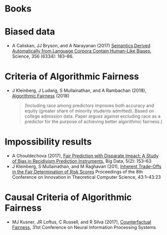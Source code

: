 # Books

# Biased data
- A Caliskan, JJ Bryson, and A Narayanan (2017) [Semantics Derived Automatically from Language Corpora Contain Human-Like Biases](https://arxiv.org/abs/1608.07187), Science, 356 (6334): 183–86.

# Criteria of Algorithmic Fairness 
- J Kleinberg, J Ludwig, S Mullainathan, and A Rambachan (2018), [Algorithmic Fairness](https://www.cs.cornell.edu/home/kleinber/aer18-fairness.pdf) (2018)
  > (Including race among predictors improves both accuracy and equity (greater share of minority students admitted). 
    Based on college admission data. Paper argues against excluding race as a predictor for the purpose of achieving better algorithmic fairness.) 

# Impossibility results
- A Chouldechova (2017), [Fair Prediction with Disparate Impact: A Study of Bias in Recidivism Prediction Instruments](https://arxiv.org/pdf/1703.00056.pdf), Big Data, 5(2): 153–63
- J Kleinberg, S Mullainathan, and M Raghavan (201), [Inherent Trade-Offs in the Fair Determination of Risk Scores](https://arxiv.org/abs/1609.05807) Proceedings of the 8th Conference on Innovation
in Theoretical Computer Science, 43:1–43:23

# Causal Criteria of Algorithmic Fairness 
- MJ Kusner, JR Loftus, C Russell, and R Silva (2017), [Counterfactual Fairness](https://arxiv.org/pdf/1703.06856.pdf), 31st Conference on Neural Information Processing Systems
